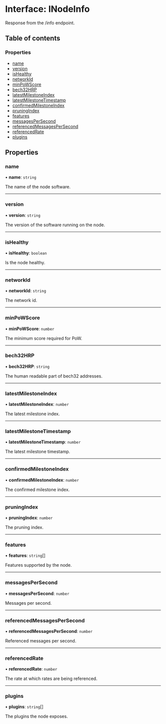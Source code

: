# Interface: INodeInfo

Response from the /info endpoint.

## Table of contents

### Properties

- [name](INodeInfo.md#name)
- [version](INodeInfo.md#version)
- [isHealthy](INodeInfo.md#ishealthy)
- [networkId](INodeInfo.md#networkid)
- [minPoWScore](INodeInfo.md#minpowscore)
- [bech32HRP](INodeInfo.md#bech32hrp)
- [latestMilestoneIndex](INodeInfo.md#latestmilestoneindex)
- [latestMilestoneTimestamp](INodeInfo.md#latestmilestonetimestamp)
- [confirmedMilestoneIndex](INodeInfo.md#confirmedmilestoneindex)
- [pruningIndex](INodeInfo.md#pruningindex)
- [features](INodeInfo.md#features)
- [messagesPerSecond](INodeInfo.md#messagespersecond)
- [referencedMessagesPerSecond](INodeInfo.md#referencedmessagespersecond)
- [referencedRate](INodeInfo.md#referencedrate)
- [plugins](INodeInfo.md#plugins)

## Properties

### name

• **name**: `string`

The name of the node software.

___

### version

• **version**: `string`

The version of the software running on the node.

___

### isHealthy

• **isHealthy**: `boolean`

Is the node healthy.

___

### networkId

• **networkId**: `string`

The network id.

___

### minPoWScore

• **minPoWScore**: `number`

The minimum score required for PoW.

___

### bech32HRP

• **bech32HRP**: `string`

The human readable part of bech32 addresses.

___

### latestMilestoneIndex

• **latestMilestoneIndex**: `number`

The latest milestone index.

___

### latestMilestoneTimestamp

• **latestMilestoneTimestamp**: `number`

The latest milestone timestamp.

___

### confirmedMilestoneIndex

• **confirmedMilestoneIndex**: `number`

The confirmed milestone index.

___

### pruningIndex

• **pruningIndex**: `number`

The pruning index.

___

### features

• **features**: `string`[]

Features supported by the node.

___

### messagesPerSecond

• **messagesPerSecond**: `number`

Messages per second.

___

### referencedMessagesPerSecond

• **referencedMessagesPerSecond**: `number`

Referenced messages per second.

___

### referencedRate

• **referencedRate**: `number`

The rate at which rates are being referenced.

___

### plugins

• **plugins**: `string`[]

The plugins the node exposes.

